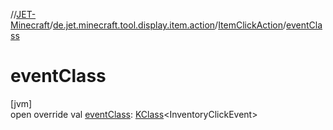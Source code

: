 //[JET-Minecraft](../../../index.md)/[de.jet.minecraft.tool.display.item.action](../index.md)/[ItemClickAction](index.md)/[eventClass](event-class.md)

# eventClass

[jvm]\
open override val [eventClass](event-class.md): [KClass](https://kotlinlang.org/api/latest/jvm/stdlib/kotlin.reflect/-k-class/index.html)&lt;InventoryClickEvent&gt;
